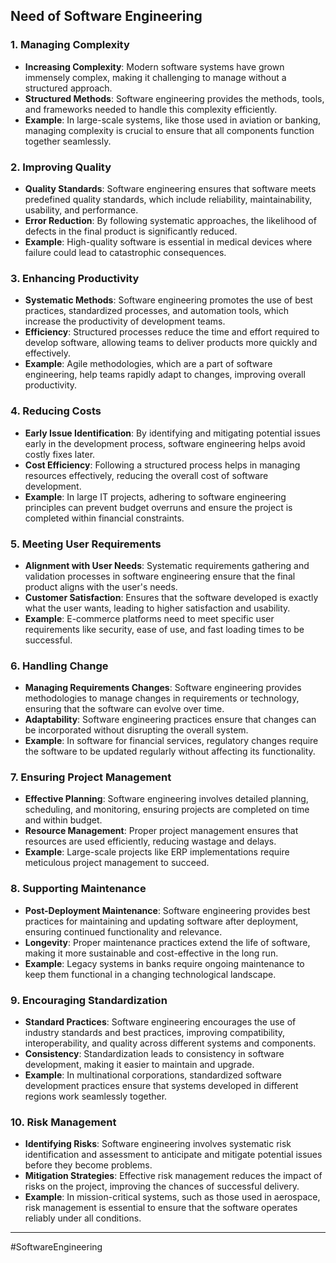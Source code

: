 ## Need of Software Engineering

### 1. Managing Complexity
- **Increasing Complexity**: Modern software systems have grown immensely complex, making it challenging to manage without a structured approach.
- **Structured Methods**: Software engineering provides the methods, tools, and frameworks needed to handle this complexity efficiently.
- **Example**: In large-scale systems, like those used in aviation or banking, managing complexity is crucial to ensure that all components function together seamlessly.

### 2. Improving Quality
- **Quality Standards**: Software engineering ensures that software meets predefined quality standards, which include reliability, maintainability, usability, and performance.
- **Error Reduction**: By following systematic approaches, the likelihood of defects in the final product is significantly reduced.
- **Example**: High-quality software is essential in medical devices where failure could lead to catastrophic consequences.

### 3. Enhancing Productivity
- **Systematic Methods**: Software engineering promotes the use of best practices, standardized processes, and automation tools, which increase the productivity of development teams.
- **Efficiency**: Structured processes reduce the time and effort required to develop software, allowing teams to deliver products more quickly and effectively.
- **Example**: Agile methodologies, which are a part of software engineering, help teams rapidly adapt to changes, improving overall productivity.

### 4. Reducing Costs
- **Early Issue Identification**: By identifying and mitigating potential issues early in the development process, software engineering helps avoid costly fixes later.
- **Cost Efficiency**: Following a structured process helps in managing resources effectively, reducing the overall cost of software development.
- **Example**: In large IT projects, adhering to software engineering principles can prevent budget overruns and ensure the project is completed within financial constraints.

### 5. Meeting User Requirements
- **Alignment with User Needs**: Systematic requirements gathering and validation processes in software engineering ensure that the final product aligns with the user's needs.
- **Customer Satisfaction**: Ensures that the software developed is exactly what the user wants, leading to higher satisfaction and usability.
- **Example**: E-commerce platforms need to meet specific user requirements like security, ease of use, and fast loading times to be successful.

### 6. Handling Change
- **Managing Requirements Changes**: Software engineering provides methodologies to manage changes in requirements or technology, ensuring that the software can evolve over time.
- **Adaptability**: Software engineering practices ensure that changes can be incorporated without disrupting the overall system.
- **Example**: In software for financial services, regulatory changes require the software to be updated regularly without affecting its functionality.

### 7. Ensuring Project Management
- **Effective Planning**: Software engineering involves detailed planning, scheduling, and monitoring, ensuring projects are completed on time and within budget.
- **Resource Management**: Proper project management ensures that resources are used efficiently, reducing wastage and delays.
- **Example**: Large-scale projects like ERP implementations require meticulous project management to succeed.

### 8. Supporting Maintenance
- **Post-Deployment Maintenance**: Software engineering provides best practices for maintaining and updating software after deployment, ensuring continued functionality and relevance.
- **Longevity**: Proper maintenance practices extend the life of software, making it more sustainable and cost-effective in the long run.
- **Example**: Legacy systems in banks require ongoing maintenance to keep them functional in a changing technological landscape.

### 9. Encouraging Standardization
- **Standard Practices**: Software engineering encourages the use of industry standards and best practices, improving compatibility, interoperability, and quality across different systems and components.
- **Consistency**: Standardization leads to consistency in software development, making it easier to maintain and upgrade.
- **Example**: In multinational corporations, standardized software development practices ensure that systems developed in different regions work seamlessly together.

### 10. Risk Management
- **Identifying Risks**: Software engineering involves systematic risk identification and assessment to anticipate and mitigate potential issues before they become problems.
- **Mitigation Strategies**: Effective risk management reduces the impact of risks on the project, improving the chances of successful delivery.
- **Example**: In mission-critical systems, such as those used in aerospace, risk management is essential to ensure that the software operates reliably under all conditions.

---

#SoftwareEngineering
